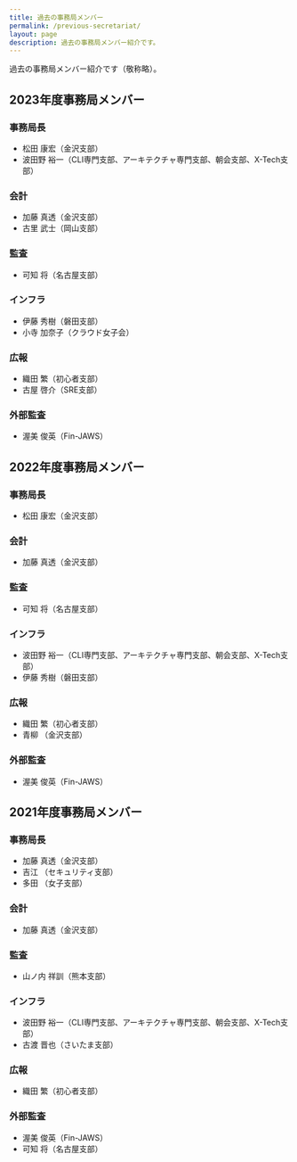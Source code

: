 ```yaml
---
title: 過去の事務局メンバー
permalink: /previous-secretariat/
layout: page
description: 過去の事務局メンバー紹介です。
---
```


過去の事務局メンバー紹介です（敬称略）。

## 2023年度事務局メンバー
### 事務局長
- 松田 康宏（金沢支部）
- 波田野 裕一（CLI専門支部、アーキテクチャ専門支部、朝会支部、X-Tech支部）

### 会計
- 加藤 真透（金沢支部）
- 古里 武士（岡山支部）

### 監査
- 可知 将（名古屋支部）

### インフラ
- 伊藤 秀樹（磐田支部）
- 小寺 加奈子（クラウド女子会）

### 広報
- 織田 繁（初心者支部）
- 古屋 啓介（SRE支部）

### 外部監査
- 渥美 俊英（Fin-JAWS）

## 2022年度事務局メンバー
### 事務局長
- 松田 康宏（金沢支部）

### 会計
- 加藤 真透（金沢支部）

### 監査
- 可知 将（名古屋支部）

### インフラ
- 波田野 裕一（CLI専門支部、アーキテクチャ専門支部、朝会支部、X-Tech支部）
- 伊藤 秀樹（磐田支部）

### 広報
- 織田 繁（初心者支部）
- 青柳 （金沢支部）

### 外部監査
- 渥美 俊英（Fin-JAWS）

## 2021年度事務局メンバー
### 事務局長
- 加藤 真透（金沢支部）
- 吉江 （セキュリティ支部）
- 多田 （女子支部）

### 会計
- 加藤 真透（金沢支部）

### 監査
- 山ノ内 祥訓（熊本支部）

### インフラ
- 波田野 裕一（CLI専門支部、アーキテクチャ専門支部、朝会支部、X-Tech支部）
- 古渡 晋也（さいたま支部）

### 広報
- 織田 繁（初心者支部）

### 外部監査
- 渥美 俊英（Fin-JAWS）
- 可知 将（名古屋支部）